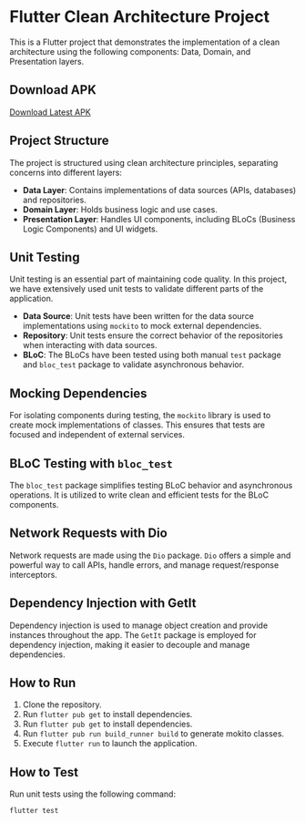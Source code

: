 # Flutter Clean Architecture Project

This is a Flutter project that demonstrates the implementation of a clean architecture using the following components: Data, Domain, and Presentation layers.


## Download APK

[Download Latest APK](apk_file/interview_task.apk)

## Project Structure

The project is structured using clean architecture principles, separating concerns into different layers:

- **Data Layer**: Contains implementations of data sources (APIs, databases) and repositories.
- **Domain Layer**: Holds business logic and use cases.
- **Presentation Layer**: Handles UI components, including BLoCs (Business Logic Components) and UI widgets.

## Unit Testing

Unit testing is an essential part of maintaining code quality. In this project, we have extensively used unit tests to validate different parts of the application.

- **Data Source**: Unit tests have been written for the data source implementations using `mockito` to mock external dependencies.
- **Repository**: Unit tests ensure the correct behavior of the repositories when interacting with data sources.
- **BLoC**: The BLoCs have been tested using both manual `test` package and `bloc_test` package to validate asynchronous behavior.

## Mocking Dependencies

For isolating components during testing, the `mockito` library is used to create mock implementations of classes. This ensures that tests are focused and independent of external services.

## BLoC Testing with `bloc_test`

The `bloc_test` package simplifies testing BLoC behavior and asynchronous operations. It is utilized to write clean and efficient tests for the BLoC components.

## Network Requests with Dio

Network requests are made using the `Dio` package. `Dio` offers a simple and powerful way to call APIs, handle errors, and manage request/response interceptors.

## Dependency Injection with GetIt

Dependency injection is used to manage object creation and provide instances throughout the app. The `GetIt` package is employed for dependency injection, making it easier to decouple and manage dependencies.

## How to Run

1. Clone the repository.
2. Run `flutter pub get` to install dependencies.
3. Run `flutter pub get` to install dependencies.
4. Run `flutter pub run build_runner build` to generate mokito classes.
5. Execute `flutter run` to launch the application.

## How to Test

Run unit tests using the following command:

```bash
flutter test
```
